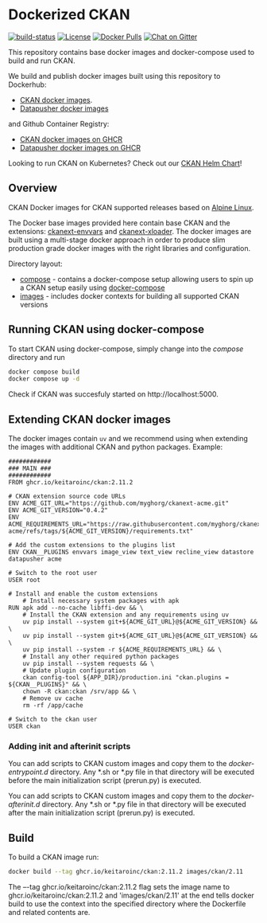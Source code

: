# Dockerized CKAN 

[![build-status](https://github.com/keitaroinc/docker-ckan/workflows/Docker%20Image%20Build/badge.svg?branch=master)](https://github.com/keitaroinc/docker-ckan/actions) [![License][]][1] [![Docker Pulls][]][2] [![Chat on Gitter][]][3]
 
This repository contains base docker images and docker-compose used to build and run CKAN. 

We build and publish docker images built using this repository to Dockerhub:
- [CKAN docker images](https://hub.docker.com/r/keitaro/ckan). 
- [Datapusher docker images](https://hub.docker.com/r/keitaro/ckan-datapusher)

and Github Container Registry:
- [CKAN docker images on GHCR](https://github.com/orgs/keitaroinc/packages/container/package/ckan)
- [Datapusher docker images on GHCR](https://github.com/orgs/keitaroinc/packages/container/package/datapusher)

Looking to run CKAN on Kubernetes? Check out our [CKAN Helm Chart](https://github.com/keitaroinc/ckan-helm)!

## Overview
CKAN Docker images for CKAN supported releases based on [Alpine Linux](https://alpinelinux.org/).

The Docker base images provided here contain base CKAN and the extensions: [ckanext-envvars](https://github.com/ckan/ckanext-envvars) and [ckanext-xloader](https://github.com/ckan/ckanext-xloader). The docker images are built using a multi-stage docker approach in order to produce slim production grade docker images with the right libraries and configuration. 

Directory layout:
- [compose](./compose) - contains a docker-compose setup allowing users to spin up a CKAN setup easily using [docker-compose](https://docs.docker.com/compose/)
- [images](./images) - includes docker contexts for building all supported CKAN versions

## Running CKAN using docker-compose
To start CKAN using docker-compose, simply change into the *compose* directory and run
```sh
docker compose build
docker compose up -d
```

Check if CKAN was succesfuly started on http://localhost:5000. 

## Extending CKAN docker images
The docker images contain `uv` and we recommend using when extending the images with additional CKAN and python packages. Example:
```docker
############
### MAIN ###
############
FROM ghcr.io/keitaroinc/ckan:2.11.2

# CKAN extension source code URLs
ENV ACME_GIT_URL="https://github.com/myghorg/ckanext-acme.git"
ENV ACME_GIT_VERSION="0.4.2"
ENV ACME_REQUIREMENTS_URL="https://raw.githubusercontent.com/myghorg/ckanext-acme/refs/tags/${ACME_GIT_VERSION}/requirements.txt"

# Add the custom extensions to the plugins list
ENV CKAN__PLUGINS envvars image_view text_view recline_view datastore datapusher acme

# Switch to the root user
USER root

# Install and enable the custom extensions
    # Install necessary system packages with apk 
RUN apk add --no-cache libffi-dev && \
    # Install the CKAN extension and any requirements using uv
    uv pip install --system git+${ACME_GIT_URL}@${ACME_GIT_VERSION} && \
    uv pip install --system git+${ACME_GIT_URL}@${ACME_GIT_VERSION} && \
    uv pip install --system -r ${ACME_REQUIREMENTS_URL} && \
    # Install any other required python packages
    uv pip install --system requests && \
    # Update plugin configuration
    ckan config-tool ${APP_DIR}/production.ini "ckan.plugins = ${CKAN__PLUGINS}" && \
    chown -R ckan:ckan /srv/app && \
    # Remove uv cache
    rm -rf /app/cache

# Switch to the ckan user
USER ckan
```

### Adding init and afterinit scripts
You can add scripts to CKAN custom images and copy them to the *docker-entrypoint.d* directory. Any *.sh or *.py file in that directory will be executed before the main initialization script (prerun.py) is executed.

You can add scripts to CKAN custom images and copy them to the *docker-afterinit.d* directory. Any *.sh or *.py file in that directory will be executed after the main initialization script (prerun.py) is executed.

## Build
To build a CKAN image run:
```sh 
docker build --tag ghcr.io/keitaroinc/ckan:2.11.2 images/ckan/2.11
``` 
The –-tag ghcr.io/keitaroinc/ckan:2.11.2 flag sets the image name to ghcr.io/keitaroinc/ckan:2.11.2 and 'images/ckan/2.11'  at the end tells docker build to use the context into the specified directory where the Dockerfile and related contents are.

  [License]: https://img.shields.io/badge/license-Apache--2.0-blue.svg?style=flat
  [1]: https://opensource.org/licenses/Apache-2.0
  [Docker Pulls]: https://img.shields.io/docker/pulls/keitaro/ckan.svg?style=flat
  [2]: https://hub.docker.com/r/keitaro/ckan
  [Chat on Gitter]: https://badges.gitter.im/gitterHQ/gitter.svg
  [3]: https://gitter.im/keitaroinc/docker-ckan
